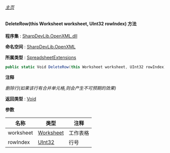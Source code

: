 ###### [主页](./Index.md "主页")

#### DeleteRow(this Worksheet worksheet, UInt32 rowIndex) 方法

**程序集** : [SharpDevLib.OpenXML.dll](./SharpDevLib.OpenXML.assembly.md "SharpDevLib.OpenXML.dll")

**命名空间** : [SharpDevLib.OpenXML](./SharpDevLib.OpenXML.namespace.md "SharpDevLib.OpenXML")

**所属类型** : [SpreadsheetExtensions](./SharpDevLib.OpenXML.SpreadsheetExtensions.md "SpreadsheetExtensions")

``` csharp
public static Void DeleteRow(this Worksheet worksheet, UInt32 rowIndex)
```

**注释**

*删除行(如果该行有合并单元格,则会产生不可预期的效果)*



**返回类型** : [Void](https://learn.microsoft.com/en-us/dotnet/api/system.void "Void")


**参数**

|名称|类型|注释|
|---|---|---|
|worksheet|[Worksheet](https://learn.microsoft.com/en-us/dotnet/api/documentformat.openxml.spreadsheet.worksheet "Worksheet")|工作表格|
|rowIndex|[UInt32](https://learn.microsoft.com/en-us/dotnet/api/system.uint32 "UInt32")|行号|


